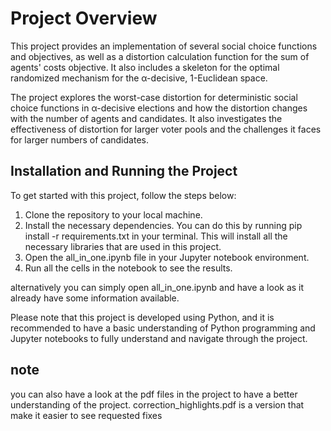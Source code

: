 # Project Overview

This project provides an implementation of several social choice functions and objectives, as well as a distortion calculation function for the sum of agents' costs objective.
It also includes a skeleton for the optimal randomized mechanism for the α-decisive, 1-Euclidean space.  

The project explores the worst-case distortion for deterministic social choice functions in α-decisive elections and how the distortion changes with the number of agents and candidates. 
It also investigates the effectiveness of distortion for larger voter pools and the challenges it faces for larger numbers of candidates. 


## Installation and Running the Project
To get started with this project, follow the steps below:  

1. Clone the repository to your local machine.
2. Install the necessary dependencies. You can do this by running pip install -r requirements.txt in your terminal. This will install all the necessary libraries that are used in this project.
3. Open the all_in_one.ipynb file in your Jupyter notebook environment.
4. Run all the cells in the notebook to see the results.

alternatively you can simply open all_in_one.ipynb and have a look as it already have some information available. 

Please note that this project is developed using Python, and it is recommended to have a basic understanding of Python programming and Jupyter notebooks to fully understand and navigate through the project.

## note
you can also have a look at the pdf files in the project to have a better understanding of the project.
correction_highlights.pdf is a version that make it easier to see requested fixes